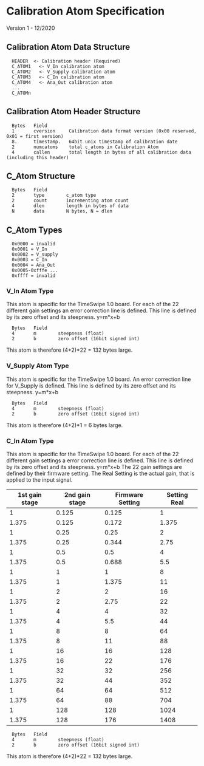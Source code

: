 # Calibration Atom Specification
Version 1 - 12/2020

## Calibration Atom Data Structure

```
  HEADER  <- Calibration header (Required)
  C_ATOM1   <- V_In calibration atom
  C_ATOM2   <- V_Supply calibration atom
  C_ATOM3   <- C_In calibration atom
  C_ATOM4   <- Ana_Out calibration atom
  ...
  C_ATOMn
```

## Calibration Atom Header Structure

```
  Bytes   Field
  1       cversion     Calibration data format version (0x00 reserved, 0x01 = first version)
  8.      timestamp.   64bit unix timestamp of calibration date
  2       numcatoms    total c_atoms in Calibration Atom
  4       callen       total length in bytes of all calibration data (including this header)
```

## C_Atom Structure
```
  Bytes   Field
  2       type        c_atom type
  2       count       incrementing atom count
  4       dlen        length in bytes of data
  N       data        N bytes, N = dlen
```

## C_Atom Types

```
  0x0000 = invalid
  0x0001 = V_In
  0x0002 = V_supply
  0x0003 = C_In
  0x0004 = Ana_Out
  0x0005-0xfffe ...
  0xffff = invalid
```

### V_In Atom Type
This atom is specific for the TimeSwipe 1.0 board. For each of the 22 different gain settings an error correction line is defined. 
This line is defined by its zero offset and its steepness. y=m*x+b

```
  Bytes   Field
  4       m        steepness (float)
  2       b        zero offset (16bit signed int)
```
This atom is therefore (4+2)*22 = 132 bytes large.

### V_Supply Atom Type
This atom is specific for the TimeSwipe 1.0 board. An error correction line for V_Supply is defined.
This line is defined by its zero offset and its steepness. y=m*x+b

```
  Bytes   Field
  4       m        steepness (float)
  2       b        zero offset (16bit signed int)
```
This atom is therefore (4+2)*1 = 6 bytes large.

### C_In Atom Type
This atom is specific for the TimeSwipe 1.0 board. For each of the 22 different gain settings a error correction line is defined. 
This line is defined by its zero offset and its steepness. y=m*x+b
The 22 gain settings are defined by their firmware setting.
The Real Setting is the actual gain, that is applied to the input signal.

1st gain stage | 2nd gain stage | Firmware Setting | Setting Real
---   | ---   | ---   | ---
1     | 0.125 | 0.125 | 1
1.375 | 0.125 | 0.172 | 1.375
1     | 0.25  | 0.25  | 2
1.375 | 0.25  | 0.344 | 2.75
1     | 0.5   | 0.5   | 4
1.375 | 0.5   | 0.688 | 5.5
1     | 1     | 1     | 8
1.375 | 1     | 1.375 | 11
1     | 2     | 2     | 16
1.375 | 2     | 2.75  | 22
1     | 4     | 4     | 32
1.375 | 4     | 5.5   | 44
1     | 8     | 8     | 64
1.375 | 8     | 11    | 88
1     | 16    | 16    | 128
1.375 | 16    | 22    | 176
1     | 32    | 32    | 256
1.375 | 32    | 44    | 352
1     | 64    | 64    | 512
1.375 | 64    | 88    | 704
1     | 128   | 128   | 1024
1.375 | 128   | 176   | 1408

```
  Bytes   Field
  4       m        steepness (float)
  2       b        zero offset (16bit signed int)
```
This atom is therefore (4+2)*22 = 132 bytes large.
